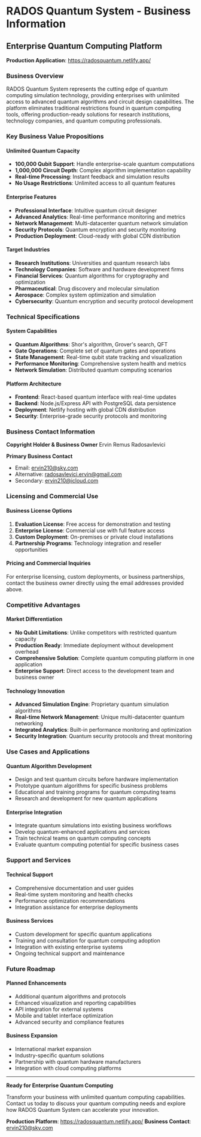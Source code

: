# RADOS Quantum System - Business Information

## Enterprise Quantum Computing Platform

**Production Application**: https://radosquantum.netlify.app/

### Business Overview

RADOS Quantum System represents the cutting edge of quantum computing simulation technology, providing enterprises with unlimited access to advanced quantum algorithms and circuit design capabilities. The platform eliminates traditional restrictions found in quantum computing tools, offering production-ready solutions for research institutions, technology companies, and quantum computing professionals.

### Key Business Value Propositions

#### Unlimited Quantum Capacity
- **100,000 Qubit Support**: Handle enterprise-scale quantum computations
- **1,000,000 Circuit Depth**: Complex algorithm implementation capability
- **Real-time Processing**: Instant feedback and simulation results
- **No Usage Restrictions**: Unlimited access to all quantum features

#### Enterprise Features
- **Professional Interface**: Intuitive quantum circuit designer
- **Advanced Analytics**: Real-time performance monitoring and metrics
- **Network Management**: Multi-datacenter quantum network simulation
- **Security Protocols**: Quantum encryption and security monitoring
- **Production Deployment**: Cloud-ready with global CDN distribution

#### Target Industries
- **Research Institutions**: Universities and quantum research labs
- **Technology Companies**: Software and hardware development firms
- **Financial Services**: Quantum algorithms for cryptography and optimization
- **Pharmaceutical**: Drug discovery and molecular simulation
- **Aerospace**: Complex system optimization and simulation
- **Cybersecurity**: Quantum encryption and security protocol development

### Technical Specifications

#### System Capabilities
- **Quantum Algorithms**: Shor's algorithm, Grover's search, QFT
- **Gate Operations**: Complete set of quantum gates and operations
- **State Management**: Real-time qubit state tracking and visualization
- **Performance Monitoring**: Comprehensive system health and metrics
- **Network Simulation**: Distributed quantum computing scenarios

#### Platform Architecture
- **Frontend**: React-based quantum interface with real-time updates
- **Backend**: Node.js/Express API with PostgreSQL data persistence
- **Deployment**: Netlify hosting with global CDN distribution
- **Security**: Enterprise-grade security protocols and monitoring

### Business Contact Information

**Copyright Holder & Business Owner**
Ervin Remus Radosavlevici

**Primary Business Contact**
- Email: ervin210@sky.com
- Alternative: radosavlevici.ervin@gmail.com
- Secondary: ervin210@icloud.com

### Licensing and Commercial Use

#### Business License Options
1. **Evaluation License**: Free access for demonstration and testing
2. **Enterprise License**: Commercial use with full feature access
3. **Custom Deployment**: On-premises or private cloud installations
4. **Partnership Programs**: Technology integration and reseller opportunities

#### Pricing and Commercial Inquiries
For enterprise licensing, custom deployments, or business partnerships, contact the business owner directly using the email addresses provided above.

### Competitive Advantages

#### Market Differentiation
- **No Qubit Limitations**: Unlike competitors with restricted quantum capacity
- **Production Ready**: Immediate deployment without development overhead
- **Comprehensive Solution**: Complete quantum computing platform in one application
- **Enterprise Support**: Direct access to the development team and business owner

#### Technology Innovation
- **Advanced Simulation Engine**: Proprietary quantum simulation algorithms
- **Real-time Network Management**: Unique multi-datacenter quantum networking
- **Integrated Analytics**: Built-in performance monitoring and optimization
- **Security Integration**: Quantum security protocols and threat monitoring

### Use Cases and Applications

#### Quantum Algorithm Development
- Design and test quantum circuits before hardware implementation
- Prototype quantum algorithms for specific business problems
- Educational and training programs for quantum computing teams
- Research and development for new quantum applications

#### Enterprise Integration
- Integrate quantum simulations into existing business workflows
- Develop quantum-enhanced applications and services
- Train technical teams on quantum computing concepts
- Evaluate quantum computing potential for specific business cases

### Support and Services

#### Technical Support
- Comprehensive documentation and user guides
- Real-time system monitoring and health checks
- Performance optimization recommendations
- Integration assistance for enterprise deployments

#### Business Services
- Custom development for specific quantum applications
- Training and consultation for quantum computing adoption
- Integration with existing enterprise systems
- Ongoing technical support and maintenance

### Future Roadmap

#### Planned Enhancements
- Additional quantum algorithms and protocols
- Enhanced visualization and reporting capabilities
- API integration for external systems
- Mobile and tablet interface optimization
- Advanced security and compliance features

#### Business Expansion
- International market expansion
- Industry-specific quantum solutions
- Partnership with quantum hardware manufacturers
- Integration with cloud computing platforms

---

**Ready for Enterprise Quantum Computing**

Transform your business with unlimited quantum computing capabilities. Contact us today to discuss your quantum computing needs and explore how RADOS Quantum System can accelerate your innovation.

**Production Platform**: https://radosquantum.netlify.app/
**Business Contact**: ervin210@sky.com